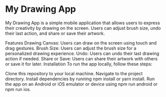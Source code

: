 # My Drawing App
My Drawing App is a simple mobile application that allows users to express their creativity by drawing on the screen. Users can adjust brush size, undo their last action, and share or save their artwork.

Features
Drawing Canvas: Users can draw on the screen using touch and drag gestures.
Brush Size: Users can adjust the brush size for a personalized drawing experience.
Undo: Users can undo their last drawing action if needed.
Share or Save: Users can share their artwork with others or save it for later.
Installation
To run the app locally, follow these steps:

Clone this repository to your local machine.
Navigate to the project directory.
Install dependencies by running npm install or yarn install.
Run the app on an Android or iOS emulator or device using npm run android or npm run ios.